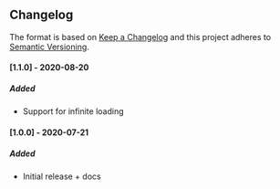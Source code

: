 ## Changelog
The format is based on [Keep a Changelog](https://keepachangelog.com/en/1.0.0/)
and this project adheres to [Semantic Versioning](https://semver.org/spec/v2.0.0.html).

#### [1.1.0] - 2020-08-20

##### Added
- Support for infinite loading


#### [1.0.0] - 2020-07-21

##### Added
- Initial release + docs
